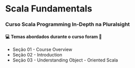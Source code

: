 # Scala Fundamentals
### Curso Scala Programming In-Depth na Pluralsight
#### :computer: Temas abordados durante o curso foram :rocket:
- Seção 01 - Course Overview
- Seção 02 - Introduction
- Seção 03 - Understanding Object - Oriented Scala
